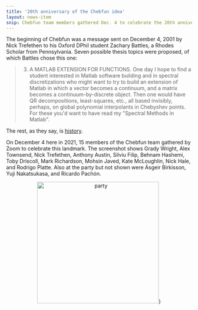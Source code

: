 ```yaml
---
title: '20th anniversary of the Chebfun idea'
layout: news-item
snip: Chebfun team members gathered Dec. 4 to celebrate the 20th anniversary of the invention of Chebfun.
---
```

The beginning of Chebfun was a message sent on December 4, 2001 by Nick Trefethen to his
Oxford DPhil student Zachary Battles, a Rhodes Scholar from Pennsylvania.  Seven possible thesis
topics were proposed, of which Battles chose this one:

> 3. A MATLAB EXTENSION FOR FUNCTIONS.  One day I hope to find a student
> interested in Matlab software building and in spectral discretizations
> who might want to try to build an extension of Matlab in which a vector
> becomes a continuum, and a matrix becomes a continuum-by-discrete
> object.  Then one would have QR decompositions, least-squares, etc.,
> all based invisibly, perhaps, on global polynomial interpolants in
> Chebyshev points.  For these you'd want to have read my "Spectral
> Methods in Matlab".
 
The rest, as they say, is [history](https://www.chebfun.org/about/history.html).

On December 4 here in 2021, 15 members of the Chebfun team gathered by Zoom
to celebrate this landmark.  The screenshot shows Grady Wright, Alex Townsend,
Nick Trefethen,
Anthony Austin, Silviu Filip, Behnam Hashemi, Toby Driscoll, Mark Richardson,
Mohsin Javed, Kate McLoughlin, Nick Hale, and Rodrigo Platte.  Also at the party
but not shown were &Aacute;sgeir Birkisson, Yuji Nakatsukasa, and Ricardo Pach&oacute;n.

<center>
<img title="party" src="https://people.maths.ox.ac.uk/trefethen/party.png" width=330px"/>)
</center>
